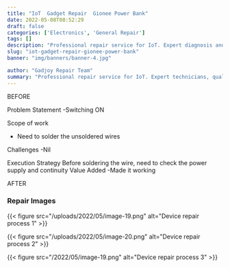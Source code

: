 ```yaml
---
title: "IoT  Gadget Repair  Gionee Power Bank"
date: 2022-05-08T08:52:29
draft: false
categories: ['Electronics', 'General Repair']
tags: []
description: "Professional repair service for IoT. Expert diagnosis and quality repairs in Bangalore."
slug: "iot-gadget-repair-gionee-power-bank"
banner: "img/banners/banner-4.jpg"

author: "Gadjoy Repair Team"
summary: "Professional repair service for IoT. Expert technicians, quality parts, warranty included."
---
```


BEFORE

Problem Statement -Switching ON

Scope of work

- Need to solder the unsoldered wires

Challenges -Nil

Execution Strategy Before soldering the wire, need to check the power supply and continuity Value Added -Made it working

AFTER

### Repair Images

{{< figure src="/uploads/2022/05/image-19.png" alt="Device repair process 1" >}}

{{< figure src="/uploads/2022/05/image-20.png" alt="Device repair process 2" >}}

{{< figure src="/2022/05/image-19.png" alt="Device repair process 3" >}}

